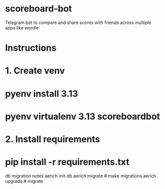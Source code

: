 # scoreboard-bot

Telegram bot to compare and share scores with friends across multiple apps like wordle

# Instructions

# 1. Create venv

# pyenv install 3.13

# pyenv virtualenv 3.13 scoreboardbot

# 2. Install requirements

# pip install -r requirements.txt


db migration notes
aerich init-db
aerich migrate  # make migrations
aerich upgrade  # migrate
